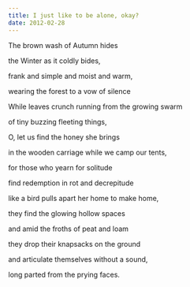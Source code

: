 ```yaml
---
title: I just like to be alone, okay?
date: 2012-02-28
---
```


The brown wash of Autumn hides

the Winter as it coldly bides,

frank and simple and moist and warm,

wearing the forest to a vow of silence

While leaves crunch running from the growing swarm

of tiny buzzing fleeting things,

O, let us find the honey she brings

in the wooden carriage while we camp our tents,

for those who yearn for solitude

find redemption in rot and decrepitude

like a bird pulls apart her home to make home,

they find the glowing hollow spaces

and amid the froths of peat and loam

they drop their knapsacks on the ground

and articulate themselves without a sound,

long parted from the prying faces.
